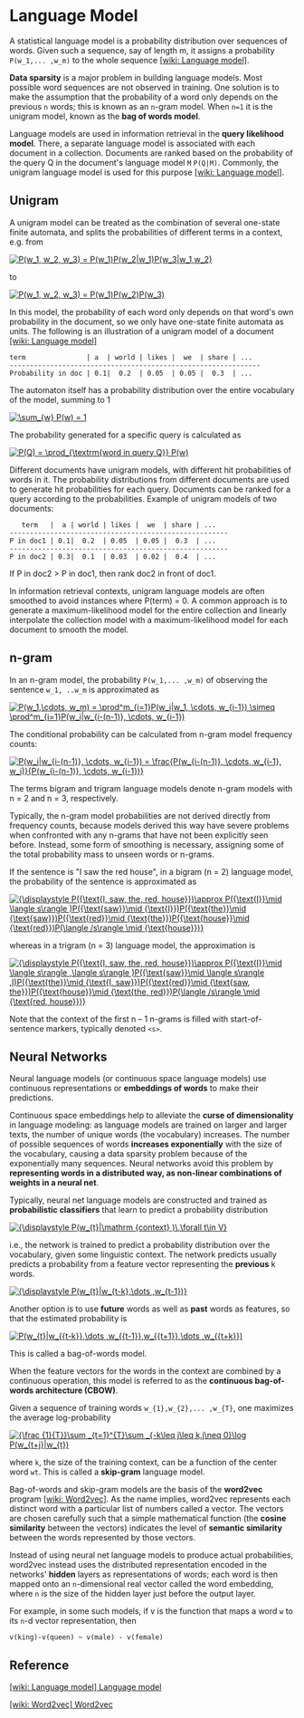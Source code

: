
# Language Model 


A statistical language model is a probability distribution over sequences of words. Given such a sequence, say of length m, it assigns a probability `P(w_1,... ,w_m)` to the whole sequence [[wiki: Language model]][Language model].

**Data sparsity** is a major problem in building language models. Most possible word sequences are not observed in training. One solution is to make the assumption that the probability of a word only depends on the previous `n` words; this is known as an `n`-gram model. When `n=1` it is the unigram model, known as the **bag of words model**.


Language models are used in information retrieval in the **query likelihood model**. There, a separate language model is associated with each document in a collection. Documents are ranked based on the probability of the query Q in the document's language model `M` `P(Q|M)`. Commonly, the unigram language model is used for this purpose [[wiki: Language model]][Language model].

## Unigram

A unigram model can be treated as the combination of several one-state finite automata, and splits the probabilities of different terms in a context, e.g. from

<a href="https://www.codecogs.com/eqnedit.php?latex=P(w_1,&space;w_2,&space;w_3)&space;=&space;P(w_1)P(w_2|w_1)P(w_3|w_1,w_2)" target="_blank"><img src="https://latex.codecogs.com/gif.latex?P(w_1,&space;w_2,&space;w_3)&space;=&space;P(w_1)P(w_2|w_1)P(w_3|w_1,w_2)" title="P(w_1, w_2, w_3) = P(w_1)P(w_2|w_1)P(w_3|w_1,w_2)" /></a>

to

<a href="https://www.codecogs.com/eqnedit.php?latex=P(w_1,&space;w_2,&space;w_3)&space;=&space;P(w_1)P(w_2)P(w_3)" target="_blank"><img src="https://latex.codecogs.com/gif.latex?P(w_1,&space;w_2,&space;w_3)&space;=&space;P(w_1)P(w_2)P(w_3)" title="P(w_1, w_2, w_3) = P(w_1)P(w_2)P(w_3)" /></a>


In this model, the probability of each word only depends on that word's own probability in the document, so we only have one-state finite automata as units.  The following is an illustration of a unigram model of a document [[wiki: Language model]][Language model]

```
term               | a	| world | likes |  we  | share | ... 
--------------------------------------------------------------
Probability in doc | 0.1|  0.2  | 0.05  | 0.05 |  0.3  | ...
```

The automaton itself has a probability distribution over the entire vocabulary of the model, summing to 1

<a href="https://www.codecogs.com/eqnedit.php?latex=\sum_{w}&space;P(w)&space;=&space;1" target="_blank"><img src="https://latex.codecogs.com/gif.latex?\sum_{w}&space;P(w)&space;=&space;1" title="\sum_{w} P(w) = 1" /></a>

The probability generated for a specific query is calculated as

<a href="https://www.codecogs.com/eqnedit.php?latex=P(Q)&space;=&space;\prod_{\textrm{word&space;in&space;query&space;Q}}&space;P(w)" target="_blank"><img src="https://latex.codecogs.com/gif.latex?P(Q)&space;=&space;\prod_{\textrm{word&space;in&space;query&space;Q}}&space;P(w)" title="P(Q) = \prod_{\textrm{word in query Q}} P(w)" /></a>

Different documents have unigram models, with different hit probabilities of words in it. The probability distributions from different documents are used to generate hit probabilities for each query. Documents can be ranked for a query according to the probabilities. Example of unigram models of two documents:

```
   term   |  a | world | likes |  we  | share | ... 
------------------------------------------------------
P in doc1 | 0.1|  0.2  | 0.05  | 0.05 |  0.3  | ...
------------------------------------------------------
P in doc2 | 0.3|  0.1  | 0.03  | 0.02 |  0.4  | ...
```
If P in doc2 > P in doc1, then rank doc2 in front of doc1. 

In information retrieval contexts, unigram language models are often smoothed to avoid instances where P(term) = 0. A common approach is to generate a maximum-likelihood model for the entire collection and linearly interpolate the collection model with a maximum-likelihood model for each document to smooth the model.


## n-gram

In an n-gram model, the probability `P(w_1,... ,w_m)` of observing the sentence `w_1, ..w_m` is approximated as

<a href="https://www.codecogs.com/eqnedit.php?latex=P(w_1,\cdots,&space;w_m)&space;=&space;\prod^m_{i=1}P(w_i|w_1,&space;\cdots,&space;w_{i-1})&space;\simeq&space;\prod^m_{i=1}P(w_i|w_{i-(n-1)},&space;\cdots,&space;w_{i-1})" target="_blank"><img src="https://latex.codecogs.com/gif.latex?P(w_1,\cdots,&space;w_m)&space;=&space;\prod^m_{i=1}P(w_i|w_1,&space;\cdots,&space;w_{i-1})&space;\simeq&space;\prod^m_{i=1}P(w_i|w_{i-(n-1)},&space;\cdots,&space;w_{i-1})" title="P(w_1,\cdots, w_m) = \prod^m_{i=1}P(w_i|w_1, \cdots, w_{i-1}) \simeq \prod^m_{i=1}P(w_i|w_{i-(n-1)}, \cdots, w_{i-1})" /></a>

The conditional probability can be calculated from n-gram model frequency counts:

<a href="https://www.codecogs.com/eqnedit.php?latex=P(w_i|w_{i-(n-1)},&space;\cdots,&space;w_{i-1})&space;=&space;\frac{P(w_{i-(n-1)},&space;\cdots,&space;w_{i-1},&space;w_i)}{P(w_{i-(n-1)},&space;\cdots,&space;w_{i-1})}" target="_blank"><img src="https://latex.codecogs.com/gif.latex?P(w_i|w_{i-(n-1)},&space;\cdots,&space;w_{i-1})&space;=&space;\frac{P(w_{i-(n-1)},&space;\cdots,&space;w_{i-1},&space;w_i)}{P(w_{i-(n-1)},&space;\cdots,&space;w_{i-1})}" title="P(w_i|w_{i-(n-1)}, \cdots, w_{i-1}) = \frac{P(w_{i-(n-1)}, \cdots, w_{i-1}, w_i)}{P(w_{i-(n-1)}, \cdots, w_{i-1})}" /></a>

The terms bigram and trigram language models denote n-gram models with n = 2 and n = 3, respectively.

Typically, the n-gram model probabilities are not derived directly from frequency counts, because models derived this way have severe problems when confronted with any n-grams that have not been explicitly seen before. Instead, some form of smoothing is necessary, assigning some of the total probability mass to unseen words or n-grams.



If the sentence is "I saw the red house", in a bigram (n = 2) language model, the probability of the sentence is approximated as

<a href="https://www.codecogs.com/eqnedit.php?latex={\displaystyle&space;P({\text{I,&space;saw,&space;the,&space;red,&space;house}})\approx&space;P({\text{I}}\mid&space;\langle&space;s\rangle&space;)P({\text{saw}}\mid&space;{\text{I}})P({\text{the}}\mid&space;{\text{saw}})P({\text{red}}\mid&space;{\text{the}})P({\text{house}}\mid&space;{\text{red}})P(\langle&space;/s\rangle&space;\mid&space;{\text{house}})}" target="_blank"><img src="https://latex.codecogs.com/gif.latex?{\displaystyle&space;P({\text{I,&space;saw,&space;the,&space;red,&space;house}})\approx&space;P({\text{I}}\mid&space;\langle&space;s\rangle&space;)P({\text{saw}}\mid&space;{\text{I}})P({\text{the}}\mid&space;{\text{saw}})P({\text{red}}\mid&space;{\text{the}})P({\text{house}}\mid&space;{\text{red}})P(\langle&space;/s\rangle&space;\mid&space;{\text{house}})}" title="{\displaystyle P({\text{I, saw, the, red, house}})\approx P({\text{I}}\mid \langle s\rangle )P({\text{saw}}\mid {\text{I}})P({\text{the}}\mid {\text{saw}})P({\text{red}}\mid {\text{the}})P({\text{house}}\mid {\text{red}})P(\langle /s\rangle \mid {\text{house}})}" /></a>

whereas in a trigram (n = 3) language model, the approximation is

<a href="https://www.codecogs.com/eqnedit.php?latex={\displaystyle&space;P({\text{I,&space;saw,&space;the,&space;red,&space;house}})\approx&space;P({\text{I}}\mid&space;\langle&space;s\rangle&space;,\langle&space;s\rangle&space;)P({\text{saw}}\mid&space;\langle&space;s\rangle&space;,I)P({\text{the}}\mid&space;{\text{I,&space;saw}})P({\text{red}}\mid&space;{\text{saw,&space;the}})P({\text{house}}\mid&space;{\text{the,&space;red}})P(\langle&space;/s\rangle&space;\mid&space;{\text{red,&space;house}})}" target="_blank"><img src="https://latex.codecogs.com/gif.latex?{\displaystyle&space;P({\text{I,&space;saw,&space;the,&space;red,&space;house}})\approx&space;P({\text{I}}\mid&space;\langle&space;s\rangle&space;,\langle&space;s\rangle&space;)P({\text{saw}}\mid&space;\langle&space;s\rangle&space;,I)P({\text{the}}\mid&space;{\text{I,&space;saw}})P({\text{red}}\mid&space;{\text{saw,&space;the}})P({\text{house}}\mid&space;{\text{the,&space;red}})P(\langle&space;/s\rangle&space;\mid&space;{\text{red,&space;house}})}" title="{\displaystyle P({\text{I, saw, the, red, house}})\approx P({\text{I}}\mid \langle s\rangle ,\langle s\rangle )P({\text{saw}}\mid \langle s\rangle ,I)P({\text{the}}\mid {\text{I, saw}})P({\text{red}}\mid {\text{saw, the}})P({\text{house}}\mid {\text{the, red}})P(\langle /s\rangle \mid {\text{red, house}})}" /></a>

Note that the context of the first n – 1 n-grams is filled with start-of-sentence markers, typically denoted `<s>`.


## Neural Networks

Neural language models (or continuous space language models) use continuous representations or **embeddings of words** to make their predictions. 

Continuous space embeddings help to alleviate the **curse of dimensionality** in language modeling: as language models are trained on larger and larger texts, the number of unique words (the vocabulary) increases. The number of possible sequences of words **increases exponentially** with the size of the vocabulary, causing a data sparsity problem because of the exponentially many sequences. Neural networks avoid this problem by **representing words in a distributed way, as non-linear combinations of weights in a neural net**.

Typically, neural net language models are constructed and trained as **probabilistic classifiers** that learn to predict a probability distribution

<a href="https://www.codecogs.com/eqnedit.php?latex={\displaystyle&space;P(w_{t}|\mathrm&space;{context}&space;)\,\forall&space;t\in&space;V}" target="_blank"><img src="https://latex.codecogs.com/gif.latex?{\displaystyle&space;P(w_{t}|\mathrm&space;{context}&space;)\,\forall&space;t\in&space;V}" title="{\displaystyle P(w_{t}|\mathrm {context} )\,\forall t\in V}" /></a>

i.e., the network is trained to predict a probability distribution over the vocabulary, given some linguistic context. The network predicts usually predicts a probability from a feature vector representing the **previous** k words.

<a href="https://www.codecogs.com/eqnedit.php?latex={\displaystyle&space;P(w_{t}|w_{t-k},\dots&space;,w_{t-1})}" target="_blank"><img src="https://latex.codecogs.com/gif.latex?{\displaystyle&space;P(w_{t}|w_{t-k},\dots&space;,w_{t-1})}" title="{\displaystyle P(w_{t}|w_{t-k},\dots ,w_{t-1})}" /></a>

Another option is to use **future** words as well as **past** words as features, so that the estimated probability is

<a href="https://www.codecogs.com/eqnedit.php?latex=P(w_{t}|w_{{t-k}},\dots&space;,w_{{t-1}},w_{{t&plus;1}},\dots&space;,w_{{t&plus;k}})" target="_blank"><img src="https://latex.codecogs.com/gif.latex?P(w_{t}|w_{{t-k}},\dots&space;,w_{{t-1}},w_{{t&plus;1}},\dots&space;,w_{{t&plus;k}})" title="P(w_{t}|w_{{t-k}},\dots ,w_{{t-1}},w_{{t+1}},\dots ,w_{{t+k}})" /></a>

This is called a bag-of-words model. 

When the feature vectors for the words in the context are combined by a continuous operation, this model is referred to as the **continuous bag-of-words architecture (CBOW)**.

Given a sequence of training words `w_{1},w_{2},... ,w_{T}`, one maximizes the average log-probability

<a href="https://www.codecogs.com/eqnedit.php?latex={\frac&space;{1}{T}}\sum&space;_{t=1}^{T}\sum&space;_{-k\leq&space;j\leq&space;k,j\neq&space;0}\log&space;P(w_{t&plus;j}|w_{t})" target="_blank"><img src="https://latex.codecogs.com/gif.latex?{\frac&space;{1}{T}}\sum&space;_{t=1}^{T}\sum&space;_{-k\leq&space;j\leq&space;k,j\neq&space;0}\log&space;P(w_{t&plus;j}|w_{t})" title="{\frac {1}{T}}\sum _{t=1}^{T}\sum _{-k\leq j\leq k,j\neq 0}\log P(w_{t+j}|w_{t})" /></a>


where `k`, the size of the training context, can be a function of the center word `wt`. This is called a **skip-gram** language model.

Bag-of-words and skip-gram models are the basis of the **word2vec** program [[wiki: Word2vec]][Word2vec]. As the name implies, word2vec represents each distinct word with a particular list of numbers called a vector. The vectors are chosen carefully such that a simple mathematical function (the **cosine similarity** between the vectors) indicates the level of **semantic similarity** between the words represented by those vectors.


Instead of using neural net language models to produce actual probabilities, word2vec instead uses the distributed representation encoded in the networks' **hidden** layers as representations of words; each word is then mapped onto an `n`-dimensional real vector called the word embedding, where `n` is the size of the hidden layer just before the output layer. 

For example, in some such models, if v is the function that maps a word `w` to its `n`-d vector representation, then

```
v(king)-v(queen) ~ v(male) - v(female)
```


## Reference

[Language model]: https://en.wikipedia.org/wiki/Language_model
[[wiki: Language model] Language model](https://en.wikipedia.org/wiki/Language_model)

[Word2vec]: https://en.wikipedia.org/wiki/Word2vec
[[wiki: Word2vec] Word2vec](https://en.wikipedia.org/wiki/Word2vec)

